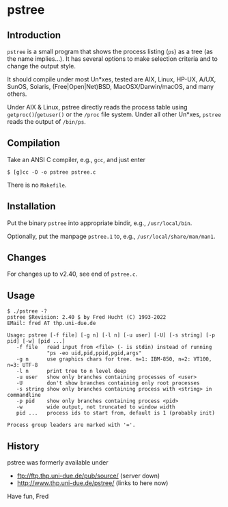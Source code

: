 # pstree
## Introduction
`pstree` is a small program that shows the process listing (`ps`) as a tree (as the name implies...). It has several options to make selection criteria and to change the output style.

It should compile under most Un*xes, tested are AIX, Linux, HP-UX, A/UX, SunOS, Solaris, (Free|Open|Net)BSD, MacOSX/Darwin/macOS, and many others.

Under AIX & Linux, pstree directly reads the process table using `getproc()`/`getuser()` or the `/proc` file system. Under all other Un*xes, `pstree` reads the output of `/bin/ps`.

## Compilation

Take an ANSI C compiler, e.g., `gcc`, and just enter

    $ [g]cc -O -o pstree pstree.c

There is no `Makefile`.

## Installation

Put the binary `pstree` into appropriate bindir, e.g., `/usr/local/bin`.

Optionally, put the manpage `pstree.1` to, e.g., `/usr/local/share/man/man1`.

## Changes

For changes up to v2.40, see end of `pstree.c`.
   
## Usage

~~~
$ ./pstree -?
pstree $Revision: 2.40 $ by Fred Hucht (C) 1993-2022
EMail: fred AT thp.uni-due.de

Usage: pstree [-f file] [-g n] [-l n] [-u user] [-U] [-s string] [-p pid] [-w] [pid ...]
   -f file   read input from <file> (- is stdin) instead of running
             "ps -eo uid,pid,ppid,pgid,args"
   -g n      use graphics chars for tree. n=1: IBM-850, n=2: VT100, n=3: UTF-8
   -l n      print tree to n level deep
   -u user   show only branches containing processes of <user>
   -U        don't show branches containing only root processes
   -s string show only branches containing process with <string> in commandline
   -p pid    show only branches containing process <pid>
   -w        wide output, not truncated to window width
   pid ...   process ids to start from, default is 1 (probably init)

Process group leaders are marked with '='.
~~~

## History

pstree was formerly available under 
* ftp://ftp.thp.uni-due.de/pub/source/ (server down)
* http://www.thp.uni-due.de/pstree/ (links to here now)

Have fun, Fred
